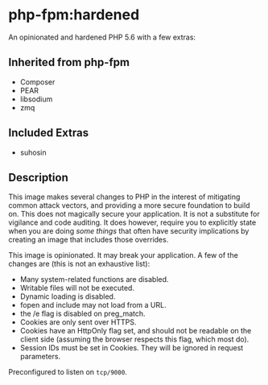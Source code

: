 php-fpm:hardened
================

An opinionated and hardened PHP 5.6 with a few extras:

Inherited from php-fpm
----------------------
* Composer
* PEAR
* libsodium
* zmq

Included Extras
---------------
* suhosin

Description
-----------

This image makes several changes to PHP in the interest of mitigating common attack vectors, and providing a more secure foundation to build on. This does not magically secure your application. It is not a substitute for vigilance and code auditing. It does however, require you to explicitly state when you are doing *some things* that often have security implications by creating an image that includes those overrides.

This image is opinionated. It may break your application. A few of the changes are (this is not an exhaustive list):

* Many system-related functions are disabled.
* Writable files will not be executed.
* Dynamic loading is disabled.
* fopen and include may not load from a URL.
* the /e flag is disabled on preg_match.
* Cookies are only sent over HTTPS.
* Cookies have an HttpOnly flag set, and should not be readable on the client side (assuming the browser respects this flag, which most do).
* Session IDs must be set in Cookies. They will be ignored in request parameters.

Preconfigured to listen on ```tcp/9000```.
